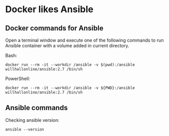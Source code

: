 # Docker likes Ansible

## Docker commands for Ansible

Open a terminal window and execute one of the following commands to run Ansible container with a volume added in current directory.

Bash:

```text
docker run --rm -it --workdir /ansible -v $(pwd):/ansible willhallonline/ansible:2.7 /bin/sh
```

PowerShell:

```text
docker run --rm -it --workdir /ansible -v ${PWD}:/ansible willhallonline/ansible:2.7 /bin/sh
```

## Ansible commands

Checking ansible version:

```text
ansible --version
```